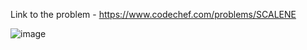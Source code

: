 Link to the problem - https://www.codechef.com/problems/SCALENE


![image](https://github.com/Haleshot/Competitive-Programming/assets/57552973/c54a1b6b-6136-4ade-a5ae-8fd90bc38a2b)
